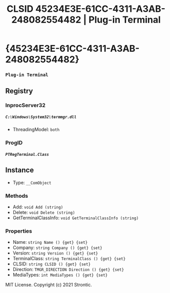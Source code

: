 ﻿---
title: "CLSID 45234E3E-61CC-4311-A3AB-248082554482 | Plug-in Terminal"
excerpt: What is COM-Object CLSID 45234E3E-61CC-4311-A3AB-248082554482?
---

# {45234E3E-61CC-4311-A3AB-248082554482}

### `Plug-in Terminal`

## Registry


### InprocServer32

##### `C:\Windows\System32\termmgr.dll`
* ThreadingModel: `both`

### ProgID

##### `PTRegTerminal.Class`

## Instance

* Type: `__ComObject`

### Methods

* Add: `void Add (string)`
* Delete: `void Delete (string)`
* GetTerminalClassInfo: `void GetTerminalClassInfo (string)`

### Properties

* Name: `string Name () {get} {set} `
* Company: `string Company () {get} {set} `
* Version: `string Version () {get} {set} `
* TerminalClass: `string TerminalClass () {get} {set} `
* CLSID: `string CLSID () {get} {set} `
* Direction: `TMGR_DIRECTION Direction () {get} {set} `
* MediaTypes: `int MediaTypes () {get} {set} `

MIT License. Copyright (c) 2021 Strontic.


